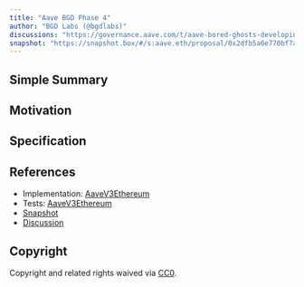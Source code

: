 ```yaml
---
title: "Aave BGD Phase 4"
author: "BGD Labs (@bgdlabs)"
discussions: "https://governance.aave.com/t/aave-bored-ghosts-developing-phase-4/19484"
snapshot: "https://snapshot.box/#/s:aave.eth/proposal/0x2dfb5a6e770bf7a34ddb5ab05560c24a169c63f84e9e8d373767a5b072f1f21d"
---
```


## Simple Summary

## Motivation

## Specification

## References

- Implementation: [AaveV3Ethereum](https://github.com/bgd-labs/aave-proposals-v3/blob/main/src/20241025_AaveV3Ethereum_AaveBGDPhase4/AaveV3Ethereum_AaveBGDPhase4_20241025.sol)
- Tests: [AaveV3Ethereum](https://github.com/bgd-labs/aave-proposals-v3/blob/main/src/20241025_AaveV3Ethereum_AaveBGDPhase4/AaveV3Ethereum_AaveBGDPhase4_20241025.t.sol)
- [Snapshot](https://snapshot.box/#/s:aave.eth/proposal/0x2dfb5a6e770bf7a34ddb5ab05560c24a169c63f84e9e8d373767a5b072f1f21d)
- [Discussion](https://governance.aave.com/t/aave-bored-ghosts-developing-phase-4/19484)

## Copyright

Copyright and related rights waived via [CC0](https://creativecommons.org/publicdomain/zero/1.0/).
